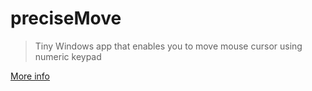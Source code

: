 # preciseMove

> Tiny Windows app that enables you to move mouse cursor using numeric keypad

[More info](https://dvuckovic.com/2004/11/05/precisemove/)
